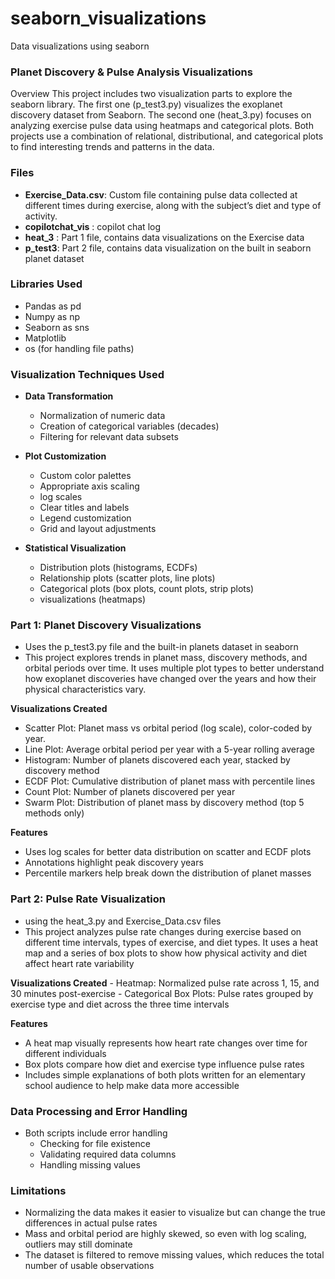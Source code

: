 # seaborn_visualizations
Data visualizations using seaborn 


### Planet Discovery & Pulse Analysis Visualizations
Overview
This project includes two visualization parts to explore the seaborn library. The first one (p_test3.py) visualizes the exoplanet discovery dataset from Seaborn. The second one (heat_3.py) focuses on analyzing exercise pulse data using heatmaps and categorical plots. Both projects use a combination of relational, distributional, and categorical plots to find interesting trends and patterns in the data.

### Files 
- **Exercise_Data.csv**: Custom file containing pulse data collected at different times during exercise, along with the subject’s diet and type of activity.
- **copilotchat_vis** : copilot chat log
- **heat_3** : Part 1 file, contains data visualizations on the Exercise data 
- **p_test3**: Part 2 file, contains data visualization on the built in seaborn planet dataset 

### Libraries Used
- Pandas as pd
- Numpy as np
- Seaborn as sns
- Matplotlib
- os (for handling file paths)

### Visualization Techniques Used

- **Data Transformation**
  - Normalization of numeric data
  - Creation of categorical variables (decades)
  - Filtering for relevant data subsets
  
- **Plot Customization**
  - Custom color palettes
  - Appropriate axis scaling
  - log scales 
  - Clear titles and labels
  - Legend customization
  - Grid and layout adjustments
  
- **Statistical Visualization**
  - Distribution plots (histograms, ECDFs)
  - Relationship plots (scatter plots, line plots)
  - Categorical plots (box plots, count plots, strip plots)
  -  visualizations (heatmaps)


### Part 1: Planet Discovery Visualizations 
- Uses the p_test3.py file and the built-in planets dataset in seaborn 
- This project explores trends in planet mass, discovery methods, and orbital periods over time. It uses multiple plot types to better understand how exoplanet discoveries have changed over the years and how their physical characteristics vary.

**Visualizations Created**
- Scatter Plot: Planet mass vs orbital period (log scale), color-coded by year.
- Line Plot: Average orbital period per year with a 5-year rolling average
- Histogram: Number of planets discovered each year, stacked by discovery method
- ECDF Plot: Cumulative distribution of planet mass with percentile lines
- Count Plot: Number of planets discovered per year
- Swarm Plot: Distribution of planet mass by discovery method (top 5 methods only)

**Features**
- Uses log scales for better data distribution on scatter and ECDF plots
- Annotations highlight peak discovery years
- Percentile markers help break down the distribution of planet masses

### Part 2: Pulse Rate Visualization 
- using the heat_3.py and Exercise_Data.csv files 
- This project analyzes pulse rate changes during exercise based on different time intervals, types of exercise, and diet types. It uses a heat map and a series of box plots to show how physical activity and diet affect heart rate variability

**Visualizations Created**
    - Heatmap: Normalized pulse rate across 1, 15, and 30 minutes post-exercise
    -  Categorical Box Plots: Pulse rates grouped by exercise type and diet across the three time intervals

**Features**
  - A heat map visually represents how heart rate changes over time for different individuals
  - Box plots compare how diet and exercise type influence pulse rates
  - Includes simple explanations of both plots written for an elementary school audience to help make data more accessible


### Data Processing and Error Handling
- Both scripts include error handling 
    - Checking for file existence
    - Validating required data columns
    - Handling missing values
 

### Limitations
- Normalizing the data makes it easier to visualize but can change the true differences in actual pulse rates
- Mass and orbital period are highly skewed, so even with log scaling, outliers may still dominate
- The dataset is filtered to remove missing values, which reduces the total number of usable observations



